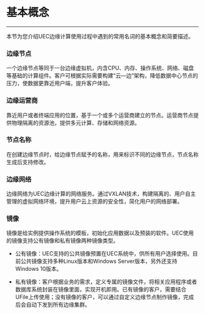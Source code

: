 # 基本概念
------
本节为您介绍UEC边缘计算使用过程中遇到的常用名词的基本概念和简要描述。



### 边缘节点

一个边缘节点等同于一台边缘虚拟机，内含CPU、内存、操作系统、网络、磁盘等基础的计算组件。客户可根据实际需要构建“云—边”架构，降低数据中心节点的压力，使数据更靠近用户端，提升客户体验。



### 边缘运营商

靠近用户或者终端应用的位置，基于一个或多个运营商建立的节点。运营商节点提供物理隔离的资源池，提供多元计算、存储和网络资源。



### 节点名称

在创建边缘节点时，给边缘节点赋予的名称，用来标识不同的边缘节点，节点名称生成后支持修改。



### 边缘网络

边缘网络为UEC边缘计算的网络服务。通过VXLAN技术，构建隔离的、用户自主管理的虚拟网络环境，提升用户云上资源的安全性，简化用户的网络部署。



### 镜像

镜像是给实例提供操作系统的模板，初始化应用数据以及预装的软件。UEC使用的镜像支持公有镜像和私有镜像两种镜像类型。

- 公有镜像：UEC支持的公共镜像预置在UEC系统中，供所有用户选择使用。目前公共镜像支持多种Linux版本和Windows Server版本，另外还支持Windows 10版本。  
  
- 私有镜像：客户根据业务的需求，定义专属的镜像文件，将相关应用程序或者数据库系统封装在镜像里面，实现开机即用。已有镜像的客户，需要结合UFile上传使用；没有镜像的客户，可以通过自定义边缘节点制作镜像，完成后会自动下发到所有边缘集群。







